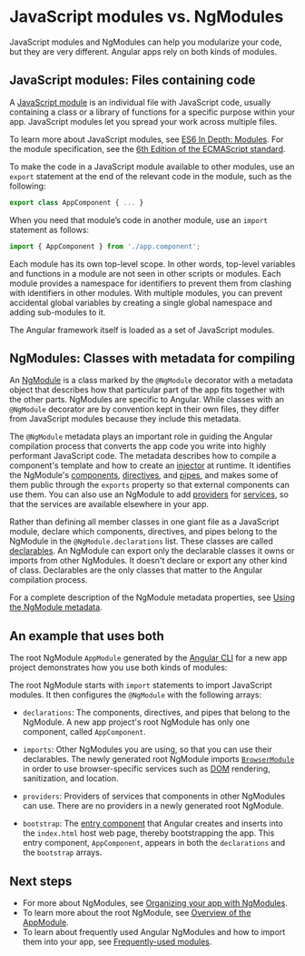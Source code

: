 # JavaScript modules vs. NgModules

JavaScript modules and NgModules can help you modularize your code, but they are very different.
Angular apps rely on both kinds of modules.

## JavaScript modules: Files containing code

A [JavaScript module](https://javascript.info/modules "JavaScript.Info - Modules") is an individual file with JavaScript code, usually containing a class or a library of functions for a specific purpose within your app.
JavaScript modules let you spread your work across multiple files.

<div class="alert is-helpful">

To learn more about JavaScript modules, see [ES6 In Depth: Modules](https://hacks.mozilla.org/2015/08/es6-in-depth-modules/).
For the module specification, see the [6th Edition of the ECMAScript standard](http://www.ecma-international.org/ecma-262/6.0/#sec-modules).

</div>

To make the code in a JavaScript module available to other modules, use an `export` statement at the end of the relevant code in the module, such as the following:

```typescript
export class AppComponent { ... }
```

When you need that module’s code in another module, use an `import` statement as follows:

```typescript
import { AppComponent } from './app.component';
```

Each module has its own top-level scope.
In other words, top-level variables and functions in a module are not seen in other scripts or modules.
Each module provides a namespace for identifiers to prevent them from clashing with identifiers in other modules.
With multiple modules, you can prevent accidental global variables by creating a single global namespace and adding sub-modules to it.

The Angular framework itself is loaded as a set of JavaScript modules.

## NgModules: Classes with metadata for compiling

An [NgModule](guide/glossary#ngmodule "Definition of NgModule") is a class marked by the `@NgModule` decorator with a metadata object that describes how that particular part of the app fits together with the other parts.
NgModules are specific to Angular.
While classes with an `@NgModule` decorator are by convention kept in their own files, they differ from JavaScript modules because they include this metadata.

The `@NgModule` metadata plays an important role in guiding the Angular compilation process that converts the app code you write into highly performant JavaScript code.
The metadata describes how to compile a component's template and how to create an [injector](guide/glossary#injector "Definition of injector") at runtime.
It identifies the NgModule's [components](guide/glossary#component "Definition of component"), [directives](guide/glossary#directive "Definition of directive"), and [pipes](guide/glossary#pipe "Definition of pipe)"),
and makes some of them public through the `exports` property so that external components can use them.
You can also use an NgModule to add [providers](guide/glossary#provider "Definition of provider") for [services](guide/glossary#service "Definition of a service"), so that the services are available elsewhere in your app.

Rather than defining all member classes in one giant file as a JavaScript module, declare which components, directives, and pipes belong to the NgModule in the `@NgModule.declarations` list.
These classes are called [declarables](guide/glossary#declarable "Definition of a declarable").
An NgModule can export only the declarable classes it owns or imports from other NgModules.
It doesn't declare or export any other kind of class.
Declarables are the only classes that matter to the Angular compilation process.

For a complete description of the NgModule metadata properties, see [Using the NgModule metadata](guide/ngmodule-api "Using the NgModule metadata").

## An example that uses both

The root NgModule `AppModule` generated by the [Angular CLI](cli) for a new app project demonstrates how you use both kinds of modules:

<code-example path="ngmodules/src/app/app.module.1.ts" header="src/app/app.module.ts (default AppModule)"></code-example>

The root NgModule starts with `import` statements to import JavaScript modules.
It then configures the `@NgModule` with the following arrays:

* `declarations`: The components, directives, and pipes that belong to the NgModule.
  A new app project's root NgModule has only one component, called `AppComponent`.

* `imports`: Other NgModules you are using, so that you can use their declarables.
  The newly generated root NgModule imports [`BrowserModule`](api/platform-browser/BrowserModule "BrowserModule NgModule") in order to use browser-specific services such as [DOM](https://www.w3.org/TR/DOM-Level-2-Core/introduction.html "Definition of Document Object Model") rendering, sanitization, and location.

* `providers`: Providers of services that components in other NgModules can use.
  There are no providers in a newly generated root NgModule.

* `bootstrap`: The [entry component](guide/entry-components "Specifying an entry component") that Angular creates and inserts into the `index.html` host web page, thereby bootstrapping the app.
  This entry component, `AppComponent`, appears in both the `declarations` and the `bootstrap` arrays.

## Next steps

* For more about NgModules, see [Organizing your app with NgModules](guide/ngmodules "Organizing your app with NgModules").
* To learn more about the root NgModule, see [Overview of the AppModule](guide/bootstrapping "Overview of the AppModule").
* To learn about frequently used Angular NgModules and how to import them into your app, see [Frequently-used modules](guide/frequent-ngmodules "Frequently-used modules").
